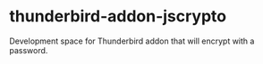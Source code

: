 # thunderbird-addon-jscrypto
Development space for Thunderbird addon that will encrypt with a password.
